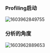 ### Profiling启动

![1603962849755](D:\Notes\raw_images\1603962849755.png)

### 分析的角度

![1603962889653](D:\Notes\raw_images\1603962889653.png)

